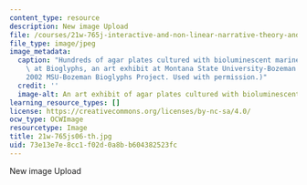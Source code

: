 ```yaml
---
content_type: resource
description: New image Upload
file: /courses/21w-765j-interactive-and-non-linear-narrative-theory-and-practice-spring-2006/73e13e7e8cc1f02d0a8bb604382523fc_21w-765js06-th.jpg
file_type: image/jpeg
image_metadata:
  caption: "Hundreds of agar plates cultured with bioluminescent marine bacteria displayed\
    \ at Bioglyphs, an art exhibit at Montana State University-Bozeman. (Image \xA9\
    2002 MSU-Bozeman Bioglyphs Project. Used with permission.)"
  credit: ''
  image-alt: An art exhibit of agar plates cultured with bioluminescent bacteria.
learning_resource_types: []
license: https://creativecommons.org/licenses/by-nc-sa/4.0/
ocw_type: OCWImage
resourcetype: Image
title: 21w-765js06-th.jpg
uid: 73e13e7e-8cc1-f02d-0a8b-b604382523fc
---
```

New image Upload